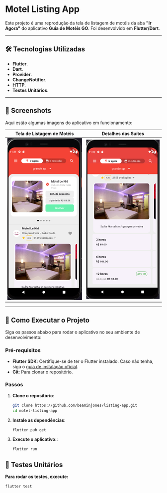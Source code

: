 # Motel Listing App

Este projeto é uma reprodução da tela de listagem de motéis da aba **"Ir Agora"** do aplicativo **Guia de Motéis GO**. Foi desenvolvido em **Flutter/Dart**.

---

## 🛠️ Tecnologias Utilizadas

- **Flutter**.
- **Dart**.
- **Provider**.
- **ChangeNotifier**.
- **HTTP**.
- **Testes Unitários**.

---

## 📸 Screenshots

Aqui estão algumas imagens do aplicativo em funcionamento:

| Tela de Listagem de Motéis | Detalhes das Suítes |
|----------------------------|-------------------|
| ![Tela de Listagem](screenshots/print-mobile-1.png) | ![Detalhes das Suítes](screenshots/print-mobile-2.png) |

---

## 🚀 Como Executar o Projeto

Siga os passos abaixo para rodar o aplicativo no seu ambiente de desenvolvimento:

### Pré-requisitos

- **Flutter SDK**: Certifique-se de ter o Flutter instalado. Caso não tenha, siga o [guia de instalação oficial](https://flutter.dev/docs/get-started/install).
- **Git**: Para clonar o repositório.

### Passos

1. **Clone o repositório**:
   ```bash
   git clone https://github.com/beaminjones/listing-app.git
   cd motel-listing-app

2. **Instale as dependências**:
   ```bash
   flutter pub get

3. **Execute o aplicativo:**:
   ```bash
   flutter run

## 🧪 Testes Unitários

**Para rodar os testes, execute:**
   ```bash
   flutter test
